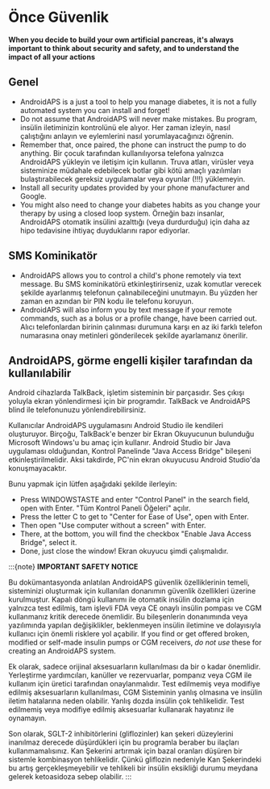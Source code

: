# Önce Güvenlik

**When you decide to build your own artificial pancreas, it's always important to think about security and safety, and to understand the impact of all your actions**

## Genel

- AndroidAPS is a just a tool to help you manage diabetes, it is not a fully automated system you can install and forget!
- Do not assume that AndroidAPS will never make mistakes. Bu program, insülin iletiminizin kontrolünü ele alıyor. Her zaman izleyin, nasıl çalıştığını anlayın ve eylemlerini nasıl yorumlayacağınızı öğrenin.
- Remember that, once paired, the phone can instruct the pump to do anything. Bir çocuk tarafından kullanılıyorsa telefona yalnızca AndroidAPS yükleyin ve iletişim için kullanın. Truva atları, virüsler veya sisteminize müdahale edebilecek botlar gibi kötü amaçlı yazılımları bulaştırabilecek gereksiz uygulamalar veya oyunlar (!!!) yüklemeyin.
- Install all security updates provided by your phone manufacturer and Google.
- You might also need to change your diabetes habits as you change your therapy by using a closed loop system. Örneğin bazı insanlar, AndroidAPS otomatik insülini azalttığı (veya durdurduğu) için daha az hipo tedavisine ihtiyaç duyduklarını rapor ediyorlar.

## SMS Kominikatör

- AndroidAPS allows you to control a child's phone remotely via text message. Bu SMS kominikatörü etkinleştirirseniz, uzak komutlar verecek şekilde ayarlanmış telefonun çalınabileceğini unutmayın. Bu yüzden her zaman en azından bir PIN kodu ile telefonu koruyun.
- AndroidAPS will also inform you by text message if your remote commands, such as a bolus or a profile change, have been carried out. Alıcı telefonlardan birinin çalınması durumuna karşı en az iki farklı telefon numarasına onay metinleri gönderilecek şekilde ayarlamanız önerilir.

## AndroidAPS, görme engelli kişiler tarafından da kullanılabilir

Android cihazlarda TalkBack, işletim sisteminin bir parçasıdır. Ses çıkışı yoluyla ekran yönlendirmesi için bir programdır. TalkBack ve AndroidAPS blind ile telefonunuzu yönlendirebilirsiniz.

Kullanıcılar AndroidAPS uygulamasını Android Studio ile kendileri oluşturuyor. Birçoğu, TalkBack'e benzer bir Ekran Okuyucunun bulunduğu Microsoft Windows'u bu amaç için kullanır. Android Studio bir Java uygulaması olduğundan, Kontrol Panelinde "Java Access Bridge" bileşeni etkinleştirilmelidir. Aksi takdirde, PC'nin ekran okuyucusu Android Studio'da konuşmayacaktır.

Bunu yapmak için lütfen aşağıdaki şekilde ilerleyin:

- Press WINDOWSTASTE and enter "Control Panel" in the search field, open with Enter. "Tüm Kontrol Paneli Öğeleri" açılır.
- Press the letter C to get to "Center for Ease of Use", open with Enter.
- Then open "Use computer without a screen" with Enter.
- There, at the bottom, you will find the checkbox "Enable Java Access Bridge", select it.
- Done, just close the window! Ekran okuyucu şimdi çalışmalıdır.

:::{note}
**IMPORTANT SAFETY NOTICE**

Bu dokümantasyonda anlatılan AndroidAPS güvenlik özelliklerinin temeli, sisteminizi oluşturmak için kullanılan donanımın güvenlik özellikleri üzerine kurulmuştur. Kapalı döngü kullanımı ile otomatik insülin dozlama için yalnızca test edilmiş, tam işlevli FDA veya CE onaylı insülin pompası ve CGM kullanmanız kritik derecede önemlidir. Bu bileşenlerin donanımında veya yazılımında yapılan değişiklikler, beklenmeyen insülin iletimine ve dolayısıyla kullanıcı için önemli risklere yol açabilir. If you find or get offered broken, modified or self-made insulin pumps or CGM receivers, *do not use* these for creating an AndroidAPS system.

Ek olarak, sadece orijinal aksesuarların kullanılması da bir o kadar önemlidir. Yerleştirme yardımcıları, kanüller ve rezervuarlar, pompanız veya CGM ile kullanım için üretici tarafından onaylanmalıdır. Test edilmemiş veya modifiye edilmiş aksesuarların kullanılması, CGM Sisteminin yanlış olmasına ve insülin iletim hatalarına neden olabilir. Yanlış dozda insülin çok tehlikelidir. Test edilmemiş veya modifiye edilmiş aksesuarlar kullanarak hayatınız ile oynamayın.

Son olarak, SGLT-2 inhibitörlerini (gliflozinler) kan şekeri düzeylerini inanılmaz derecede düşürdükleri için bu programla beraber bu ilaçları kullanmamalısınız.  Kan Şekerini artırmak için bazal oranları düşüren bir sistemle kombinasyon tehlikelidir. Çünkü gliflozin nedeniyle Kan Şekerindeki bu artış gerçekleşmeyebilir ve tehlikeli bir insülin eksikliği durumu meydana gelerek ketoasidoza sebep olabilir.
:::
